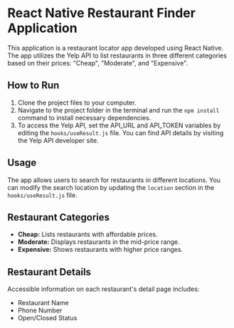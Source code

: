 # React Native Restaurant Finder Application

This application is a restaurant locator app developed using React Native. The app utilizes the Yelp API to list restaurants in three different categories based on their prices: "Cheap", "Moderate", and "Expensive".

## How to Run

1. Clone the project files to your computer.
2. Navigate to the project folder in the terminal and run the `npm install` command to install necessary dependencies.
3. To access the Yelp API, set the API_URL and API_TOKEN variables by editing the `hooks/useResult.js` file. You can find API details by visiting the Yelp API developer site.

## Usage

The app allows users to search for restaurants in different locations. You can modify the search location by updating the `location` section in the `hooks/useResult.js` file.

## Restaurant Categories

- **Cheap:** Lists restaurants with affordable prices.
- **Moderate:** Displays restaurants in the mid-price range.
- **Expensive:** Shows restaurants with higher price ranges.

## Restaurant Details

Accessible information on each restaurant's detail page includes:

- Restaurant Name
- Phone Number
- Open/Closed Status
